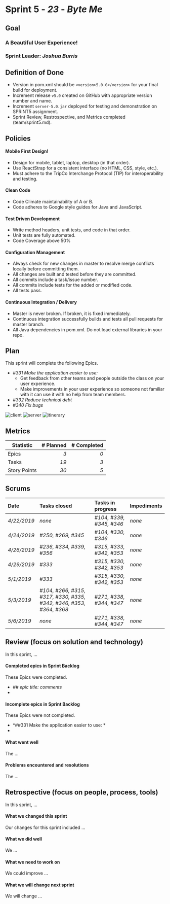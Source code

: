 # Sprint 5 - *23* - *Byte Me*

## Goal

### A Beautiful User Experience!
### Sprint Leader: *Joshua Burris*

## Definition of Done

* Version in pom.xml should be `<version>5.0.0</version>` for your final build for deployment.
* Increment release `v5.0` created on GitHub with appropriate version number and name.
* Increment `server-5.0.jar` deployed for testing and demonstration on SPRINT5 assignment.
* Sprint Review, Restrospective, and Metrics completed (team/sprint5.md).


## Policies

#### Mobile First Design!
* Design for mobile, tablet, laptop, desktop (in that order).
* Use ReactStrap for a consistent interface (no HTML, CSS, style, etc.).
* Must adhere to the TripCo Interchange Protocol (TIP) for interoperability and testing.
#### Clean Code
* Code Climate maintainability of A or B.
* Code adheres to Google style guides for Java and JavaScript.
#### Test Driven Development
* Write method headers, unit tests, and code in that order.
* Unit tests are fully automated.
* Code Coverage above 50%
#### Configuration Management
* Always check for new changes in master to resolve merge conflicts locally before committing them.
* All changes are built and tested before they are committed.
* All commits include a task/issue number.
* All commits include tests for the added or modified code.
* All tests pass.
#### Continuous Integration / Delivery 
* Master is never broken.  If broken, it is fixed immediately.
* Continuous integration successfully builds and tests all pull requests for master branch.
* All Java dependencies in pom.xml.  Do not load external libraries in your repo. 


## Plan

This sprint will complete the following Epics.

* *#331 Make the application easier to use:*
  * Get feedback from other teams and people outside the class on your user experience.
  * Make improvements in your user experience so someone not familiar with it can use it with no help from team members.
* *#332 Reduce technical debt*
* *#340 Fix bugs*

![client](https://github.com/csucs314s19/t23/blob/master/sprints/sprint4_resources/clientDiagram.svg)
![server](https://github.com/csucs314s19/t23/blob/master/sprints/sprint4_resources/server.svg)
![itinerary](https://github.com/csucs314s19/t23/blob/master/sprints/sprint4_resources/itinerary.svg)


## Metrics

| Statistic | # Planned | # Completed |
| --- | ---: | ---: |
| Epics | *3* | *0* |
| Tasks |  *19*   | *3* | 
| Story Points |  *30*  | *5* | 


## Scrums

| Date | Tasks closed  | Tasks in progress | Impediments |
| :--- | :--- | :--- | :--- |
| *4/22/2019* | *none* | *#104, #339, #345, #346* | *none* | 
| *4/24/2019* | *#250, #269, #345* | *#104, #330, #346* | *none* |
| *4/26/2019* | *#236, #334, #339, #356* | *#315, #333, #342, #353* | *none* |
| *4/29/2019* | *#333* | *#315, #330, #342, #353* | *none* |
| *5/1/2019* | *#333* | *#315, #330, #342, #353* | *none* | 
| *5/3/2019* | *#104, #266, #315, #317, #330, #335, #342, #346, #353, #364, #368* | *#271, #338, #344, #347* | *none* | 
| *5/6/2019* | *none* | *#271, #338, #344, #347* | *none* | 


## Review (focus on solution and technology)

In this sprint, ...

#### Completed epics in Sprint Backlog 

These Epics were completed.

* *## epic title: comments*
* 

#### Incomplete epics in Sprint Backlog 

These Epics were not completed.

* *##331 Make the application easier to use: *
*

#### What went well

The ...


#### Problems encountered and resolutions

The ...


## Retrospective (focus on people, process, tools)

In this sprint, ...

#### What we changed this sprint

Our changes for this sprint included ...

#### What we did well

We ...

#### What we need to work on

We could improve ...

#### What we will change next sprint 

We will change ...
